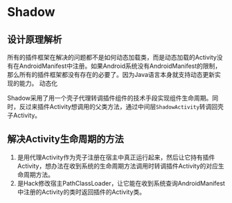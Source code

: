 # Shadow

## 设计原理解析

所有的插件框架在解决的问题都不是如何动态加载类，而是动态加载的Activity没有在AndroidManifest中注册。如果Android系统没有AndroidManifest的限制，那么所有的插件框架都没有存在的必要了。因为Java语言本身就支持动态更新实现的能力。
动态化

Shadow采用了用一个壳子代理转调插件组件的技术手段实现组件生命周期。同时，反过来插件Activity想调用的父类方法，通过中间层`ShadowActivity`转调回壳子Activity。

## 解决Activity生命周期的方法

1. 是用代理Activity作为壳子注册在宿主中真正运行起来，然后让它持有插件Activity，想办法在收到系统的生命周期方法调用时转调插件Activity的对应生命周期方法。
2. 是Hack修改宿主PathClassLoader，让它能在收到系统查询AndroidManifest中注册的Activity的类时返回插件的Activity类。


